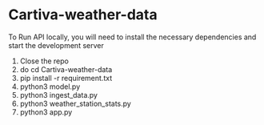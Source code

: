# Cartiva-weather-data
To Run API locally, you will need to install the necessary dependencies and start the development server
1. Close the repo 
2. do cd Cartiva-weather-data
3. pip install -r requirement.txt
4. python3 model.py
5. python3 ingest_data.py
6. python3 weather_station_stats.py
7. python3 app.py
